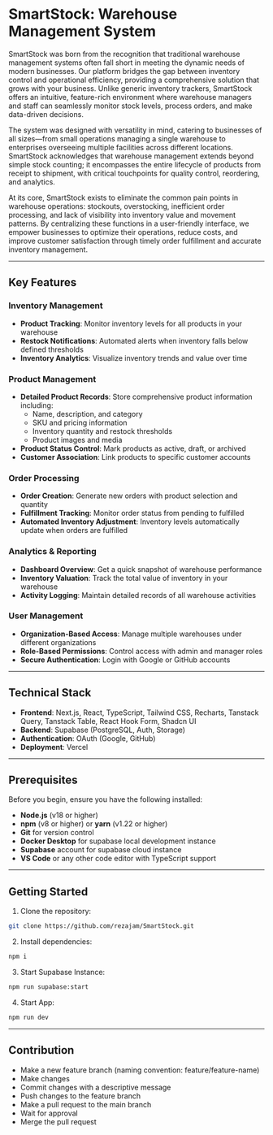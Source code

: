 # SmartStock: Warehouse Management System

SmartStock was born from the recognition that traditional warehouse management systems often fall short in meeting the dynamic needs of modern businesses. Our platform bridges the gap between inventory control and operational efficiency, providing a comprehensive solution that grows with your business. Unlike generic inventory trackers, SmartStock offers an intuitive, feature-rich environment where warehouse managers and staff can seamlessly monitor stock levels, process orders, and make data-driven decisions.

The system was designed with versatility in mind, catering to businesses of all sizes—from small operations managing a single warehouse to enterprises overseeing multiple facilities across different locations. SmartStock acknowledges that warehouse management extends beyond simple stock counting; it encompasses the entire lifecycle of products from receipt to shipment, with critical touchpoints for quality control, reordering, and analytics.

At its core, SmartStock exists to eliminate the common pain points in warehouse operations: stockouts, overstocking, inefficient order processing, and lack of visibility into inventory value and movement patterns. By centralizing these functions in a user-friendly interface, we empower businesses to optimize their operations, reduce costs, and improve customer satisfaction through timely order fulfillment and accurate inventory management.

---

## Key Features

### Inventory Management

- **Product Tracking**: Monitor inventory levels for all products in your warehouse
- **Restock Notifications**: Automated alerts when inventory falls below defined thresholds
- **Inventory Analytics**: Visualize inventory trends and value over time

### Product Management

- **Detailed Product Records**: Store comprehensive product information including:
  - Name, description, and category
  - SKU and pricing information
  - Inventory quantity and restock thresholds
  - Product images and media
- **Product Status Control**: Mark products as active, draft, or archived
- **Customer Association**: Link products to specific customer accounts

### Order Processing

- **Order Creation**: Generate new orders with product selection and quantity
- **Fulfillment Tracking**: Monitor order status from pending to fulfilled
- **Automated Inventory Adjustment**: Inventory levels automatically update when orders are fulfilled

### Analytics & Reporting

- **Dashboard Overview**: Get a quick snapshot of warehouse performance
- **Inventory Valuation**: Track the total value of inventory in your warehouse
- **Activity Logging**: Maintain detailed records of all warehouse activities

### User Management

- **Organization-Based Access**: Manage multiple warehouses under different organizations
- **Role-Based Permissions**: Control access with admin and manager roles
- **Secure Authentication**: Login with Google or GitHub accounts

---

## Technical Stack

- **Frontend**: Next.js, React, TypeScript, Tailwind CSS, Recharts, Tanstack Query, Tanstack Table, React Hook Form, Shadcn UI
- **Backend**: Supabase (PostgreSQL, Auth, Storage)
- **Authentication**: OAuth (Google, GitHub)
- **Deployment**: Vercel

---

## Prerequisites

Before you begin, ensure you have the following installed:

- **Node.js** (v18 or higher)
- **npm** (v8 or higher) or **yarn** (v1.22 or higher)
- **Git** for version control
- **Docker Desktop** for supabase local development instance
- **Supabase** account for supabase cloud instance
- **VS Code** or any other code editor with TypeScript support

---

## Getting Started

1. Clone the repository:

```bash
git clone https://github.com/rezajam/SmartStock.git
```

2. Install dependencies:

```bash
npm i
```

3. Start Supabase Instance:

```bash
npm run supabase:start
```

4. Start App:

```bash
npm run dev
```

---

## Contribution

- Make a new feature branch (naming convention: feature/feature-name)
- Make changes
- Commit changes with a descriptive message
- Push changes to the feature branch
- Make a pull request to the main branch
- Wait for approval
- Merge the pull request

